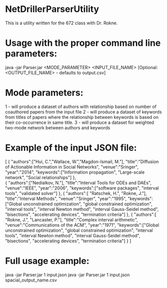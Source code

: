 # NetDrillerParserUtility
This is a utility written for the 672 class with Dr. Rokne.
# Usage with the proper command line parameters:
java -jar Parser.jar <MODE_PARAMETER> <INPUT_FILE_NAME> [Optional: <OUTPUT_FILE_NAME> - defaults to output.csv]

# Mode parameters:
1 - will produce a dataset of authors with relationship based on number of coauthored papers from the input file
2 - will produce a dataset of keywords from titles of papers where the relationship between keywords is based on their co-occurrence in same title.
3 - will produce a dataset for weighted two-mode network between authors and keywords

# Example of the input JSON file:
[
	{
		"authors":["Hui, C.","Wallace, W.","Magdon-Ismail, M."],
		"title":"Diffusion of Actionable Information in Social Networks",
		"venue":"Sringer",
		"year":"2014",
		"keywords":["Information propagation",
					"Large-scale network",
					"Social relationships"]
	},		
	{
		"authors":["Nedialkov, N."],
		"title":"Interval Tools for ODEs and DAEs",
		"venue":"IEEE",
		"year":"2006",
		"keywords":["software packages",
					"interval tools",
					"validated solver"]
	},
	{
		"authors":[	"Ratschek, H.",
					"Rokne, J."],
		"title":"Interval Methods",
		"venue":"Sringer",
		"year":"1995",
		"keywords":["Global unconstrained optimization",
					"global constrained optimization",
					"interval tools",
					"interval Newton method",
					"interval Gauss-Seidel method",
					"bisections",
					"accelerating devices",
					"termination criteria"]
	},
	{
		"authors":[	"Rokne, J.",
					"Lancaster, P."],
		"title":"Complex interval arithmetic",
		"venue":"Communications of the ACM",
		"year":"1971",
		"keywords":["Global unconstrained optimization",
					"global constrained optimization",
					"interval tools",
					"interval Newton method",
					"interval Gauss-Seidel method",
					"bisections",
					"accelerating devices",
					"termination criteria"]
	}
]

# Full usage example:
java -jar Parser.jar 1 input.json
java -jar Parser.jar 1 input.json spacial_output_name.csv
